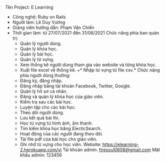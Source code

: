 Tên Project: E Learning
- Công nghệ: Ruby on Rails
- Người làm: Lê Duy Vương
- Giảng viên hướng dẫn: Phạm Văn Chiến
- Thời gian làm: từ 27/07/2021 đến 31/08/2021
Chức năng phía ban quản trị:
  + Quản lý người dùng.
  + Quản lý khóa học.
  + Quản lý bài học.
  + Quản lý từ vựng.
  + Xem thống kê người dùng tham gia vào website  và từng khóa học.
  + Xuất file excel về thống kê.
  +* Nhập từ vựng từ file csv.*
Chức năng phía người dùng thường:
  + Đăng ký, đăng nhập.
  + Đăng nhập bằng tài khoản Facebook, Twitter, Google.
  + Quản lý hồ sơ cá nhân.
  + Đăng và quản lý khóa học của giáo viên.
  + Kiểm tra sau các bài học.
  + Luyện tập cho các bài học.
  + Theo dõi người dùng.
  + Lưu kết quả bài thi.
  + Học từ vựng từ hình ảnh, âm thanh.
  + Tìm kiếm khóa học bằng ElecticSearch.
  + Hoạt động của các người đang theo dõi.
  + Tải file pdf của bài học cho giáo viên.
  + Ghi nhớ từ vựng cho học viên.
Website: https://elearning-2.herokuapp.com/vi
Tài khoản admin: firesoul0608@gmail.com
Mật khẩu admin: 123456
